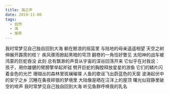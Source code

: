 ```yaml
---
title: 海之声
date: 2019-11-06
tags:
  - 自然
  - 海
  - 推荐
---
```


我时常梦见自己独自回到大海
躺在鲸浪的摇篮里
与陆地的母亲遥遥相望
天空之树伸展开霹雳的枝丫
疾风骤雨掀起黑暗的穹顶
翻卷的一角恰好瞥见
太阳神的战车被鸿蒙的巨蛇吞没
此刻
总有飘渺的声音从宇宙的深谷回荡开来
它似乎在对我说：
孩子，用你雄健的臂膀擎举起斧钺
劈开巨蛇的胸膛释放星星的游鱼
它们的鳞片闪着金色的光芒
珊瑚丛的森林里斑斓璀璨
人鱼的歌谣飞出蔚蓝色的天窗
波涛起伏中的安宁之乡
沉睡在夤夜碎银的梦境里
大陆像是晒在汪洋上的屋顶
曙光似寂静里破空的啼声
我时常梦见自己独自回到大海
听见鱼群呼唤我的乳名